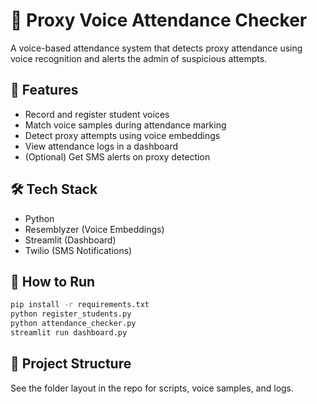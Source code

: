# 🎤 Proxy Voice Attendance Checker

A voice-based attendance system that detects proxy attendance using voice recognition and alerts the admin of suspicious attempts.

## 🔧 Features
- Record and register student voices
- Match voice samples during attendance marking
- Detect proxy attempts using voice embeddings
- View attendance logs in a dashboard
- (Optional) Get SMS alerts on proxy detection

## 🛠 Tech Stack
- Python
- Resemblyzer (Voice Embeddings)
- Streamlit (Dashboard)
- Twilio (SMS Notifications)

## 🚀 How to Run
```bash
pip install -r requirements.txt
python register_students.py
python attendance_checker.py
streamlit run dashboard.py
```

## 📁 Project Structure
See the folder layout in the repo for scripts, voice samples, and logs.
